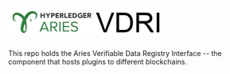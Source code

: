 # ![Aries VDRI](aries-vdri-logo.png)

This repo holds the Aries Verifiable Data Registry Interface -- the component that hosts plugins to different blockchains.
